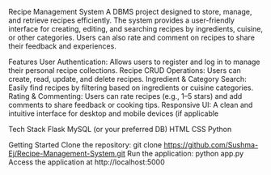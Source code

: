 Recipe Management System
A DBMS project designed to store, manage, and retrieve recipes efficiently. The system provides a user-friendly interface for creating, editing, and searching recipes by ingredients, cuisine, or other categories. Users can also rate and comment on recipes to share their feedback and experiences.

Features
User Authentication: Allows users to register and log in to manage their personal recipe collections.
Recipe CRUD Operations: Users can create, read, update, and delete recipes.
Ingredient & Category Search: Easily find recipes by filtering based on ingredients or cuisine categories.
Rating & Commenting: Users can rate recipes (e.g., 1–5 stars) and add comments to share feedback or cooking tips.
Responsive UI: A clean and intuitive interface for desktop and mobile devices (if applicable

Tech Stack
Flask
MySQL (or your preferred DB)
HTML
CSS
Python

Getting Started
Clone the repository: git clone https://github.com/Sushma-Ej/Recipe-Management-System.git
Run the application: python app.py
Access the application at http://localhost:5000
